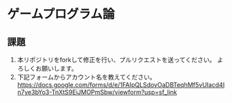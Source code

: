 # ゲームプログラム論

## 課題
1. 本リポジトリをforkして修正を行い、プルリクエストを送ってください。
よろしくお願いします。
2. 下記フォームからアカウント名を教えてください。
https://docs.google.com/forms/d/e/1FAIpQLSdovOaDBTeqhMf5vUIacd4In7ye3bYo3-TnXtS9EiJMOPmSbw/viewform?usp=sf_link
